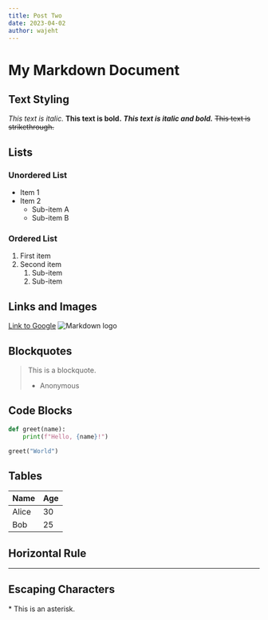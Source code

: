 ```yaml
---
title: Post Two
date: 2023-04-02
author: wajeht
---
```


# My Markdown Document

## Text Styling

*This text is italic.*
**This text is bold.**
***This text is italic and bold.***
~~This text is strikethrough.~~

## Lists

### Unordered List
- Item 1
- Item 2
  - Sub-item A
  - Sub-item B

### Ordered List
1. First item
2. Second item
   1. Sub-item
   2. Sub-item

## Links and Images

[Link to Google](https://www.google.com)
![Markdown logo](/img/crowd.jpg)

## Blockquotes

> This is a blockquote.
> - Anonymous

## Code Blocks

```python
def greet(name):
    print(f"Hello, {name}!")

greet("World")
```

## Tables

| Name  | Age |
|-------|-----|
| Alice | 30  |
| Bob   | 25  |

## Horizontal Rule

---

## Escaping Characters

\* This is an asterisk.
